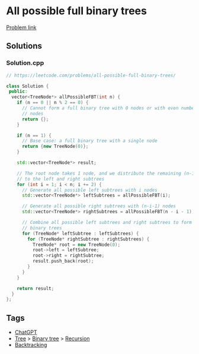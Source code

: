 # All possible full binary trees

[Problem link](https://leetcode.com/problems/all-possible-full-binary-trees/)

## Solutions


### Solution.cpp
```cpp
// https://leetcode.com/problems/all-possible-full-binary-trees/

class Solution {
 public:
  vector<TreeNode*> allPossibleFBT(int n) {
    if (n == 0 || n % 2 == 0) {
      // Cannot form a full binary tree with 0 nodes or with even number of
      // nodes
      return {};
    }

    if (n == 1) {
      // Base case: a full binary tree with a single node
      return {new TreeNode(0)};
    }

    std::vector<TreeNode*> result;

    // The root node takes 1 node, and we distribute the remaining (n-1) nodes
    // to the left and right subtrees
    for (int i = 1; i < n; i += 2) {
      // Generate all possible left subtrees with i nodes
      std::vector<TreeNode*> leftSubtrees = allPossibleFBT(i);

      // Generate all possible right subtrees with (n-i-1) nodes
      std::vector<TreeNode*> rightSubtrees = allPossibleFBT(n - i - 1);

      // Combine all possible left subtrees and right subtrees to form full
      // binary trees
      for (TreeNode* leftSubtree : leftSubtrees) {
        for (TreeNode* rightSubtree : rightSubtrees) {
          TreeNode* root = new TreeNode(0);
          root->left = leftSubtree;
          root->right = rightSubtree;
          result.push_back(root);
        }
      }
    }

    return result;
  }
};
```
## Tags

* [ChatGPT](/Collections/chatgpt.md#chatgpt)
* [Tree](/Collections/tree.md#tree) > [Binary tree](/Collections/tree.md#binary-tree) > [Recursion](/Collections/tree.md#recursion)
* [Backtracking](/Collections/backtracking.md#backtracking)
